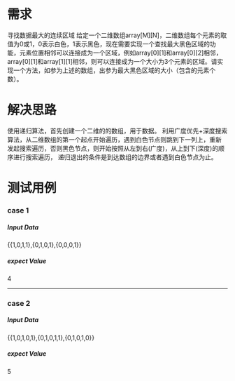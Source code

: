 # 需求
寻找数据最大的连续区域
给定一个二维数组array[M][N]，二维数组每个元素的取值为0或1，0表示白色，1表示黑色，现在需要实现一个查找最大黑色区域的功能，元素位置相邻可以连接成为一个区域，例如array[0][1]和array[0][2]相邻，array[0][1]和array[1][1]相邻，则可以连接成为一个大小为3个元素的区域。请实现一个方法，如参为上述的数组，出参为最大黑色区域的大小（包含的元素个数）。

# 解决思路
使用递归算法，首先创建一个二维的的数组，用于数据。
利用广度优先+深度搜索算法，从二维数组的第一个起点开始遍历，遇到白色节点则跳到下一列上，重新
发起搜索遍历，否则黑色节点，则开始按照从左到右(广度)，从上到下(深度)的顺序进行搜索遍历，
递归退出的条件是到达数组的边界或者遇到白色节点为止。

# 测试用例
### case 1
##### Input Data
{{1,0,1,1},{0,1,0,1},{0,0,0,1}} 
##### expect Value
4
* * *
### case 2
##### Input Data
{{1,0,1,0,1},{0,1,0,1,1},{0,1,0,1,0}}
##### expect Value
5
